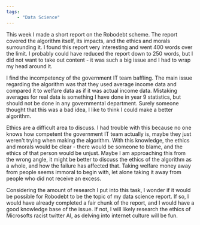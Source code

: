 ```yaml
---
tags: 
    - "Data Science"
---
```

This week I made a short report on the Robodebt scheme. The report covered the algorithm itself, its impacts, and the ethics and morals surrounding it. I found this report very interesting and went 400 words over the limit. I probably could have reduced the report down to 250 words, but I did not want to take out content - it was such a big issue and I had to wrap my head around it.

I find the incompetency of the government IT team baffling. The main issue regarding the algorithm was that they used average income data and compared it to welfare data as if it was actual income data. Mistaking averages for real data is something I have done in year 9 statistics, but should not be done in any governmental department. Surely someone thought that this was a bad idea, I like to think I could make a better algorithm.

Ethics are a difficult area to discuss. I had trouble with this because no one knows how competent the government IT team actually is, maybe they just weren't trying when making the algorithm. With this knowledge, the ethics and morals would be clear - there would be someone to blame, and the ethics of that person would be unjust. Maybe I am approaching this from the wrong angle, it might be better to discuss the ethics of the algorithm as a whole, and how the failure has affected that. Taking welfare money away from people seems immoral to begin with, let alone taking it away from people who did not receive an excess. 

Considering the amount of research I put into this task, I wonder if it would be possible for Robodebt to be the topic of my data science report. If so, I would have already completed a fair chunk of the report, and I would have a good knowledge base of the issue. If not, I will likely research the ethics of Microsofts racist twitter AI, as delving into internet culture will be fun. 